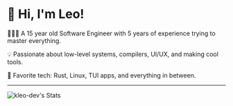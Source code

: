 # 👋 Hi, I'm Leo!

👨🏻‍💻 A 15 year old Software Engineer with 5 years of experience trying to master everything.

💡 Passionate about low-level systems, compilers, UI/UX, and making cool tools.

🔧 Favorite tech: Rust, Linux, TUI apps, and everything in between.

---

![kleo-dev's Stats](https://github-readme-stats.vercel.app/api?username=kleo-dev&theme=radical&show_icons=true&hide_border=true&count_private=true)

<!-- ![kleo-dev's Top Languages](https://github-readme-stats.vercel.app/api/top-langs/?username=kleo-dev&theme=dark&show_icons=true&hide_border=true&layout=compact) -->
